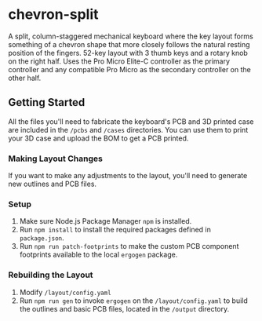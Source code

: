 # chevron-split
A split, column-staggered mechanical keyboard where the key layout forms something of a chevron shape that more closely follows the natural resting position of the fingers. 52-key layout with 3 thumb keys and a rotary knob on the right half. Uses the Pro Micro Elite-C controller as the primary controller and any compatible Pro Micro as the secondary controller on the other half.
## Getting Started
All the files you'll need to fabricate the keyboard's PCB and 3D printed case are included in the `/pcbs` and `/cases` directories. You can use them to print your 3D case and upload the BOM to get a PCB printed.
### Making Layout Changes
If you want to make any adjustments to the layout, you'll need to generate new outlines and PCB files.
### Setup
1. Make sure Node.js Package Manager `npm` is installed.
2. Run `npm install` to install the required packages defined in `package.json`.
3. Run `npm run patch-footprints` to make the custom PCB component footprints available to the local `ergogen` package.
### Rebuilding the Layout
1. Modify `/layout/config.yaml`
2. Run `npm run gen` to invoke `ergogen` on the `/layout/config.yaml` to build the outlines and basic PCB files, located in the `/output` directory.